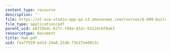 ```yaml
---
content_type: resource
description: ''
file: https://ol-ocw-studio-app-qa.s3.amazonaws.com/courses/6-090-building-programming-experience-a-lead-in-to-6-001-january-iap-2005/faa7f919ed1424a821d673e17ee0923c_hw8.pdf
file_type: application/pdf
parent_uid: e8729edc-627c-fd9a-d32c-63124cbf0a63
resourcetype: Document
title: hw8.pdf
uid: faa7f919-ed14-24a8-21d6-73e17ee0923c
---
```

